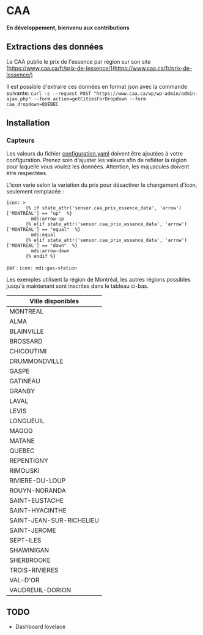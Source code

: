# CAA

**En développement, bienvenu aux contributions**

## Extractions des données
Le CAA publie le prix de l'essence par région sur son site [https://www.caa.ca/fr/prix-de-lessence/](https://www.caa.ca/fr/prix-de-lessence/)

Il est possible d'extraire ces données en format json avec la commande suivante: `curl -s --request POST "https://www.caa.ca/wp/wp-admin/admin-ajax.php" --form action=getCitiesForDropdown --form caa_dropdown=QUEBEC`

## Installation

### Capteurs

Les valeurs du fichier [configuration.yaml](configuration.yaml) doivent être ajoutées à votre configuration. Prenez soin d'ajuster les valeurs afin de refléter la région pour laquelle vous voulez les données. Attention, les majuscules doivent être respectées.

L'icon varie selon la variation du prix pour désactiver le changement d'icon, seulement remplacée :

   ```
   icon: >
          {% if state_attr('sensor.caa_prix_essence_data', 'arrow')['MONTREAL'] == "up"  %}
            mdi:arrow-up
          {% elif state_attr('sensor.caa_prix_essence_data', 'arrow')['MONTREAL'] == "equal"  %}
            mdi:equal
          {% elif state_attr('sensor.caa_prix_essence_data', 'arrow')['MONTREAL'] == "down"  %}
            mdi:arrow-down
          {% endif %}
   ```
        
        
par : ```icon: mdi:gas-station```

Les exemples utilisent la région de Montréal, les autres régions possibles jusqu'à maintenant sont inscrites dans le tableau ci-bas.

| Ville disponibles|
|-------|
| MONTREAL |
| ALMA |
| BLAINVILLE |
| BROSSARD |
| CHICOUTIMI |
| DRUMMONDVILLE |
| GASPE |
| GATINEAU |
| GRANBY |
| LAVAL |
| LEVIS |
| LONGUEUIL |
| MAGOG |
| MATANE |
| QUEBEC |
| REPENTIGNY |
| RIMOUSKI |
| RIVIERE-DU-LOUP |
| ROUYN-NORANDA |
| SAINT-EUSTACHE |
| SAINT-HYACINTHE |
| SAINT-JEAN-SUR-RICHELIEU |
| SAINT-JEROME |
| SEPT-ILES |
| SHAWINIGAN |
| SHERBROOKE |
| TROIS-RIVIERES |
| VAL-D'OR |
| VAUDREUIL-DORION |

## TODO

- Dashboard lovelace

